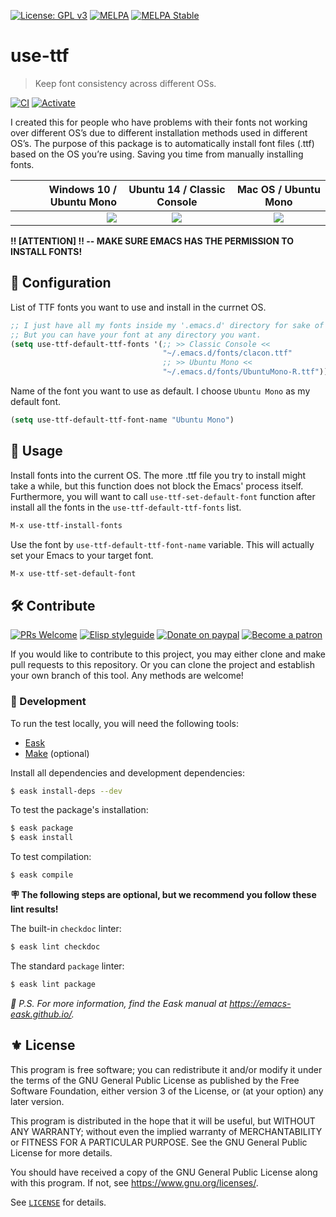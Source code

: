 [![License: GPL v3](https://img.shields.io/badge/License-GPL%20v3-blue.svg)](https://www.gnu.org/licenses/gpl-3.0)
[![MELPA](https://melpa.org/packages/use-ttf-badge.svg)](https://melpa.org/#/use-ttf)
[![MELPA Stable](https://stable.melpa.org/packages/use-ttf-badge.svg)](https://stable.melpa.org/#/use-ttf)

# use-ttf
> Keep font consistency across different OSs.

[![CI](https://github.com/jcs-elpa/use-ttf/actions/workflows/test.yml/badge.svg)](https://github.com/jcs-elpa/use-ttf/actions/workflows/test.yml)
[![Activate](https://github.com/jcs-elpa/use-ttf/actions/workflows/activate.yml/badge.svg)](https://github.com/jcs-elpa/use-ttf/actions/workflows/activate.yml)

I created this for people who have problems with their fonts not working
over different OS’s due to different installation methods used in different
OS’s. The purpose of this package is to automatically install font files (.ttf)
based on the OS you’re using. Saving you time from manually installing fonts.

| Windows 10 / Ubuntu Mono                  | Ubuntu 14 / Classic Console                      | Mac OS / Ubuntu Mono                      |
|------------------------------------------:|:------------------------------------------------:|:-----------------------------------------:|
|<img src="./etc/ubuntu-mono-on-win10.png"/>|<img src="./etc/classic-console-on-ubuntu14.png"/>|<img src="./etc/ubuntu-mono-on-maxos.png"/>|


**‼️ [ATTENTION] ‼️ -- MAKE SURE EMACS HAS THE PERMISSION TO INSTALL FONTS!**

## 📝 Configuration

List of TTF fonts you want to use and install in the currnet OS.
```el
;; I just have all my fonts inside my '.emacs.d' directory for sake of simplicity.
;; But you can have your font at any directory you want.
(setq use-ttf-default-ttf-fonts '(;; >> Classic Console <<
                                  "~/.emacs.d/fonts/clacon.ttf"
                                  ;; >> Ubuntu Mono <<
                                  "~/.emacs.d/fonts/UbuntuMono-R.ttf"))
```

Name of the font you want to use as default. I choose `Ubuntu Mono` as my
default font.
```el
(setq use-ttf-default-ttf-font-name "Ubuntu Mono")
```

## 🔧 Usage

Install fonts into the current OS. The more .ttf file you try to install might
take a while, but this function does not block the Emacs' process itself.
Furthermore, you will want to call `use-ttf-set-default-font` function after
install all the fonts in the `use-ttf-default-ttf-fonts` list.
```el
M-x use-ttf-install-fonts
```

Use the font by `use-ttf-default-ttf-font-name` variable. This will actually
set your Emacs to your target font.
```el
M-x use-ttf-set-default-font
```

## 🛠️ Contribute

[![PRs Welcome](https://img.shields.io/badge/PRs-welcome-brightgreen.svg)](http://makeapullrequest.com)
[![Elisp styleguide](https://img.shields.io/badge/elisp-style%20guide-purple)](https://github.com/bbatsov/emacs-lisp-style-guide)
[![Donate on paypal](https://img.shields.io/badge/paypal-donate-1?logo=paypal&color=blue)](https://www.paypal.me/jcs090218)
[![Become a patron](https://img.shields.io/badge/patreon-become%20a%20patron-orange.svg?logo=patreon)](https://www.patreon.com/jcs090218)

If you would like to contribute to this project, you may either
clone and make pull requests to this repository. Or you can
clone the project and establish your own branch of this tool.
Any methods are welcome!

### 🔬 Development

To run the test locally, you will need the following tools:

- [Eask](https://emacs-eask.github.io/)
- [Make](https://www.gnu.org/software/make/) (optional)

Install all dependencies and development dependencies:

```sh
$ eask install-deps --dev
```

To test the package's installation:

```sh
$ eask package
$ eask install
```

To test compilation:

```sh
$ eask compile
```

**🪧 The following steps are optional, but we recommend you follow these lint results!**

The built-in `checkdoc` linter:

```sh
$ eask lint checkdoc
```

The standard `package` linter:

```sh
$ eask lint package
```

*📝 P.S. For more information, find the Eask manual at https://emacs-eask.github.io/.*

## ⚜️ License

This program is free software; you can redistribute it and/or modify
it under the terms of the GNU General Public License as published by
the Free Software Foundation, either version 3 of the License, or
(at your option) any later version.

This program is distributed in the hope that it will be useful,
but WITHOUT ANY WARRANTY; without even the implied warranty of
MERCHANTABILITY or FITNESS FOR A PARTICULAR PURPOSE.  See the
GNU General Public License for more details.

You should have received a copy of the GNU General Public License
along with this program.  If not, see <https://www.gnu.org/licenses/>.

See [`LICENSE`](./LICENSE.txt) for details.
